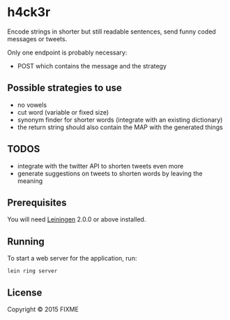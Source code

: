 # h4ck3r

Encode strings in shorter but still readable sentences, send funny
coded messages or tweets.

Only one endpoint is probably necessary:

- POST which contains the message and the strategy

## Possible strategies to use

- no vowels
- cut word (variable or fixed size)
- synonym finder for shorter words (integrate with an existing dictionary)
- the return string should also contain the MAP with the generated things

## TODOS

- integrate with the twitter API to shorten tweets even more
- generate suggestions on tweets to shorten words by leaving the meaning

## Prerequisites

You will need [Leiningen][] 2.0.0 or above installed.

[leiningen]: https://github.com/technomancy/leiningen

## Running

To start a web server for the application, run:

    lein ring server

## License

Copyright © 2015 FIXME
